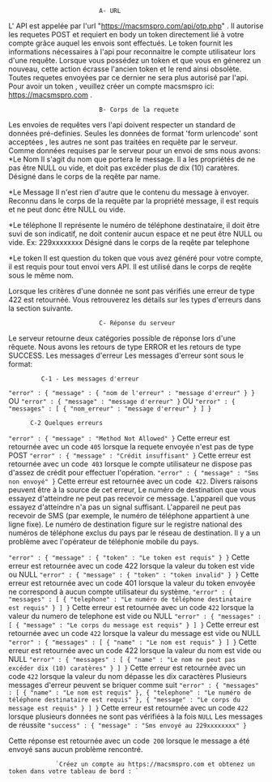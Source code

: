                              A- URL
                             
L' API est appelée par l'url "https://macsmspro.com/api/otp.php" . Il autorise les requetes POST et requiert en body un token directement lié à votre compte grâce auquel les envois sont effectués.
 Le token fournit les informations nécessaires à l'api pour reconnaitre le compte utilisateur lors d'une requête. Lorsque vous possédez un token et que vous en génerez un nouveau, cette action écrasse l'ancien token et le rend ainsi obsolète. Toutes requetes envoyées par ce dernier ne sera plus autorisé par l'api.
 Pour avoir un token , veuillez créer un compte macsmspro ici: https://macsmspro.com .
 
 
                             B- Corps de la requete
                             
 Les envoies de requêtes vers l'api doivent respecter un standard de données pré-definies. Seules les données de format 'form urlencode' sont acceptées , les autres ne sont pas traitées en requête par le serveur. Comme données requises par le serveur pour un envoi de sms nous avons:
 *Le Nom
Il s'agit du nom que portera le message. Il a les propriétés de ne pas être NULL ou vide, et doit pas excéder plus de dix (10) caratères. Désigné dans le corps de la reqête par name.

*Le Message
Il n'est rien d'autre que le contenu du message à envoyer. Reconnu dans le corps de la requête par la propriété message, il est requis et ne peut donc être NULL ou vide.

*Le téléphone
Il représente le numéro de téléphone destinataire, il doit être suvi de son indicatif, ne doit contenir aucun espace et ne peut être NULL ou vide.
Ex: 229xxxxxxxx Désigné dans le corps de la reqête par telephone

*Le token
Il est question du token que vous avez généré pour votre compte, il est requis pour tout envoi vers API. Il est utilisé dans le corps de reqête sous le même nom.

Lorsque les critères d'une donnée ne sont pas vérifiés une erreur de type 422 est retournéé. Vous retrouverez les détails sur les types d'erreurs dans la section suivante.
 
                             C- Réponse du serveur
 
 Le serveur retourne deux catégories possible de réponse lors d'une rêquete. Nous avons les retours de type ERROR et les retours de type SUCCESS.
Les messages d'erreur
Les messages d'erreur sont sous le format:

             C-1 - Les messages d'erreur

`"error" : {
"message" : {
"nom de l'erreur" : "message d'erreur"
}
}`
OU
`"error" : {
"message" : "message d'erreur"
}`
OU
`"error" : {
"messages" : [
{
 "nom_erreur" : "message d'erreur"
}
]
}`


          C-2 Quelques erreurs


``"error" : {
"message" : "Method Not Allowed"
}``
Cette erreur est retournée avec un code `405` lorsque la requete envoyée n'est pas de type POST
`"error" : {
"message" : "Crédit insuffisant"
}`
Cette erreur est retournée avec un code` 403` lorsque le compte utilisateur ne dispose pas d'assez de crédit pour effectuer l'opération.
`"error" : {
"message" : "Sms non envoyé"
}`
Cette erreur est retournée avec un code` 422`. Divers raisons peuvent être à la source de cet erreur,
Le numéro de destination que vous essayez d'atteindre ne peut pas recevoir ce message.
L'appareil que vous essayez d'atteindre n'a pas un signal suffisant.
L'appareil ne peut pas recevoir de SMS (par exemple, le numéro de téléphone appartient à une ligne fixe).
Le numéro de destination figure sur le registre national des numéros de téléphone exclus du pays par le réseau de destination.
Il y a un problème avec l'opérateur de téléphonie mobile du pays.

`"error" : {
"message" : {
"token" : "Le token est requis"
}
}`
Cette erreur est retournée avec un code 422 lorsque la valeur du token est vide ou NULL
`"error" : {
"message" : {
"token" : "token invalid"
}
}`
Cette erreur est retournée avec un code 401 lorsque la valeur du token envoyée ne correspond à aucun compte utilisateur du système.
`"error" : {
"messages" : [
{
"telephone" : "Le numéro de téléphone destinataire est requis"
}
]
}`
Cette erreur est retournée avec un code `422` lorsque la valeur du numero de telephone est vide ou NULL
`"error" : {
"messages" : [
{
"message" : "Le corps du message est requis"
}
]
}`
Cette erreur est retournée avec un code `422` lorsque la valeur du message est vide ou NULL
`"error" : {
"messages" : [
{
"name" : "Le nom est requis"
}
]
}`
Cette erreur est retournée avec un code 422 lorsque la valeur du nom est vide ou NULL
`"error" : {
"messages" : [
{
"name" : "Le nom ne peut pas excéder dix (10) caratères"
}
]
}`
Cette erreur est retournée avec un code `422` lorsque la valeur du nom dépasse les dix caractères
Plusieurs messages d'erreur peuvent se briquer comme suit
`"error" : {
"messages" : [
{
"name" : "Le nom est requis"
}, {
"telephone" : "Le numéro de téléphone destinataire est requis"
}, {
"message" : "Le corps du message est requis"
}
]
}`
Cette erreur est retournée avec un code `422` lorsque plusieurs données ne sont pas vérifiées à la fois `NULL`
Les messages de réussite
`"success" : {
"message" : "Sms envoyé au 229xxxxxxxx"
}`

Cette réponse est retournée avec un code` 200` lorsque le message a été envoyé sans aucun problème rencontré.


                 `Créez un compte au https://macsmspro.com et obtenez un token dans votre tableau de bord : `
 
